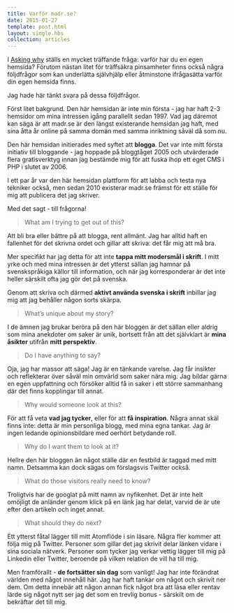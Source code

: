 ```yaml
---
title: Varför madr.se?
date: 2015-01-27
template: post.html
layout: single.hbs
collection: articles
---
```

I [Asking why](https://signalvnoise.com/posts/3847-asking-why) ställs en mycket träffande fråga: varför har du en egen hemsida? Förutom nästan litet för träffsäkra pinsamheter finns också några följdfrågor som kan underlätta självhjälp eller åtminstone ifrågasätta varför din egen hemsida finns.

Jag hade här tänkt svara på dessa följdfrågor.

Först litet bakgrund. Den här hemsidan är inte min första - jag har haft 2-3 hemsidor om mina intressen igång parallellt sedan 1997. Vad jag däremot kan säga är att madr.se är den längst existerande hemsidan jag haft, med sina åtta år online på samma domän med samma inriktning såväl då som nu.

Den här hemsidan initierades med syftet att **blogga**. Det var inte mitt första initiativ till bloggande - jag hoppade på bloggtåget 2005 och utvärderade flera gratisverktyg innan jag bestämde mig för att fuska ihop ett eget CMS i PHP i slutet av 2006.

I ett par år var den här hemsidan plattform för att labba och testa nya tekniker också, men sedan 2010 existerar madr.se främst för ett ställe för mig att publicera det jag skriver.

Med det sagt - till frågorna!

> What am I trying to get out of this?

Att bli bra eller bättre på att blogga, rent allmänt. Jag har alltid haft en fallenhet för det skrivna ordet och gillar att skriva: det får mig att må bra.

Mer specifikt har jag detta för att inte **tappa mitt modersmål i skrift**. I mitt yrke och med mina intressen är det ytterst sällan jag hamnar på svenskspråkiga källor till information, och när jag korresponderar är det inte heller särskilt ofta jag gör det på svenska.

Genom att skriva och därmed **aktivt använda svenska i skrift** inbillar jag mig att jag behåller någon sorts skärpa.

> What’s unique about my story?

I de ämnen jag brukar beröra på den här bloggen är det sällan eller aldrig som mina anekdoter om saker är unik, bortsett från att det självklart är **mina åsikter** utifrån **mitt perspektiv**.

> Do I have anything to say?

Oja, jag har massor att säga! Jag är en tänkande varelse. Jag får insikter och reflekterar över såväl min omvärld som saker nära mig. Jag bildar gärna en egen uppfattning och försöker alltid få in saker i ett större sammanhang där det finns kopplingar till annat.

> Why would someone look at this?

För att få veta **vad jag tycker**, eller för att **få inspiration**. Några annat skäl finns inte: detta är min personliga blogg, med mina egna tankar. Jag är ingen ledande opinionsbildare med oerhört betydande roll.

> Why do I want them to look at it?

Hellre den här bloggen än något ställe där en festbild är taggad med mitt namn. Detsamma kan dock sägas om förslagsvis Twitter också.

> What do those visitors really need to know?

Troligtvis har de googlat på mitt namn av nyfikenhet. Det är inte helt omöjligt de anländer genom klick på en länk jag har delat, varvid de är ute efter den artikeln och inget annat.

> What should they do next?

Ett ytterst fåtal lägger till mitt Atomflöde i sin läsare. Några fler kommer att följa mig på Twitter. Personer som gillar det jag skrivit delar länken vidare i sina sociala nätverk. Personer som tycker jag verkar vettig lägger till mig på Linkedin eller Twitter, beroende på vilken relation de vill ha till mig.

Men framförallt - **de fortsätter sin dag** som vanligt! Jag har inte förändrat världen med något innehåll här. Jag har haft tankar om något och skrivit ner dem. Om detta innebär att någon annan fick något bra att läsa eller rentav lärde sig något nytt ser jag det som en trevlig bonus - särskilt om de bekräftar det till mig.
